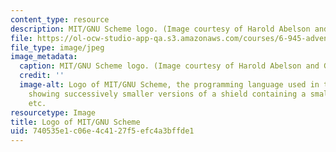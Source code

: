 ```yaml
---
content_type: resource
description: MIT/GNU Scheme logo. (Image courtesy of Harold Abelson and Gerald Sussman.)
file: https://ol-ocw-studio-app-qa.s3.amazonaws.com/courses/6-945-adventures-in-advanced-symbolic-programming-spring-2009/740535e1c06e4c4127f5efc4a3bffde1_6-945s09-th.jpg
file_type: image/jpeg
image_metadata:
  caption: MIT/GNU Scheme logo. (Image courtesy of Harold Abelson and Gerald Sussman.)
  credit: ''
  image-alt: Logo of MIT/GNU Scheme, the programming language used in this course,
    showing successively smaller versions of a shield containing a smaller shield,
    etc.
resourcetype: Image
title: Logo of MIT/GNU Scheme
uid: 740535e1-c06e-4c41-27f5-efc4a3bffde1
---
```

